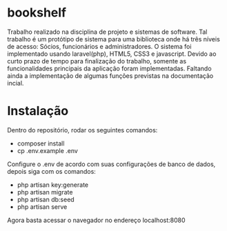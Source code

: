 # bookshelf
Trabalho realizado na disciplina de projeto e sistemas de software.
Tal trabalho é um protótipo de sistema para uma biblioteca onde há três níveis de acesso: Sócios, funcionários e administradores. O sistema foi implementado usando laravel(php), HTML5, CSS3 e javascript. Devido ao curto prazo de tempo para finalização do trabalho, somente as funcionalidades principais da aplicação foram implementadas. Faltando ainda a implementação de algumas funções previstas na documentação incial.

# Instalação

Dentro do repositório, rodar os seguintes comandos:

<ul>
  <li>composer install</li>
  <li>cp .env.example .env</li>
</ul>

Configure o .env de acordo com suas configurações de banco de dados, depois siga com os comandos:

<ul>
  <li>php artisan key:generate</li>
  <li>php artisan migrate</li>
  <li>php artisan db:seed</li>
  <li>php artisan serve</li>
</ul>

Agora basta acessar o navegador no endereço localhost:8080
